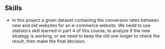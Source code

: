 ## Skills

- In this project a given dataset containing the conversion rates between new and old websites for an e-commerce website. We nedd to use statistics skill learned in part 4 of this course, to analyze if the new strategy is working, or we need to keep the old one longer to check the result, then make the final decision. 
